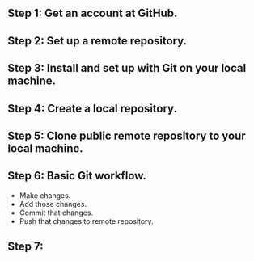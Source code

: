 ## Step 1: Get an account at GitHub.
## Step 2: Set up a remote repository.
## Step 3: Install and set up with Git on your local machine.
## Step 4: Create a local repository.
## Step 5: Clone public remote repository to your local machine.
## Step 6: Basic Git workflow.
- Make changes.
- Add those changes.
- Commit that changes.
- Push that changes to remote repository.
## Step 7: 
